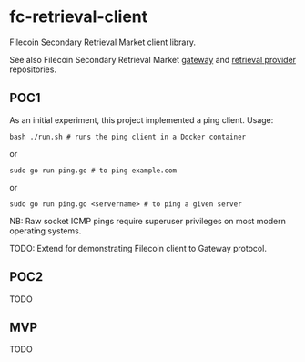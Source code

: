 # fc-retrieval-client
Filecoin Secondary Retrieval Market client library.

See also Filecoin Secondary Retrieval Market [gateway](https://github.com/ConsenSys/fc-retrieval-gateway) and [retrieval provider](https://github.com/ConsenSys/fc-retrieval-provider) repositories.

## POC1

As an initial experiment, this project implemented a ping client. Usage:
```
bash ./run.sh # runs the ping client in a Docker container
```
or
```
sudo go run ping.go # to ping example.com
```
or
```
sudo go run ping.go <servername> # to ping a given server
```
NB: Raw socket ICMP pings require superuser privileges on most modern operating systems.

TODO: Extend for demonstrating Filecoin client to Gateway protocol.

## POC2

TODO

## MVP

TODO
